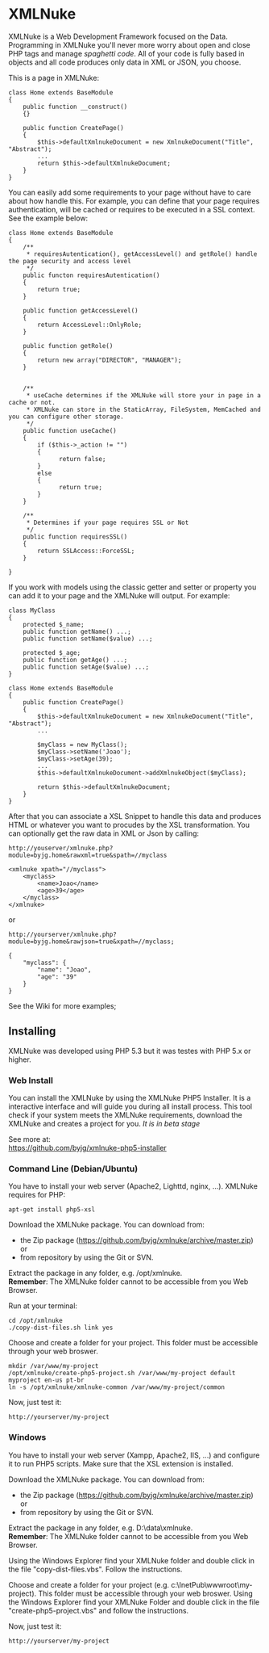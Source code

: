 XMLNuke
=======

XMLNuke is a Web Development Framework focused on the Data. Programming in XMLNuke you'll never more worry about open and close PHP tags and manage *spaghetti code*. All of your code is fully based in objects and all code produces only data in XML or JSON, you choose. 

This is a page in XMLNuke:

    class Home extends BaseModule 
    {
        public function __construct()
        {}

        public function CreatePage() 
        {
            $this->defaultXmlnukeDocument = new XmlnukeDocument("Title", "Abstract");
            ...
            return $this->defaultXmlnukeDocument;
        }
    }


You can easily add some requirements to your page without have to care about how handle this. For example, you can define that your page requires authentication, will be cached or requires to be executed in a SSL context. See the example below:

    class Home extends BaseModule 
    {
        /**
         * requiresAutentication(), getAccessLevel() and getRole() handle the page security and access level
         */
        public functon requiresAutentication()
        {
            return true;
        }
        
        public function getAccessLevel()
        {
            return AccessLevel::OnlyRole;
        }
    
        public function getRole()
        {
            return new array("DIRECTOR", "MANAGER");
        }
        
        
        /**
         * useCache determines if the XMLNuke will store your in page in a cache or not.
         * XMLNuke can store in the StaticArray, FileSystem, MemCached and you can configure other storage.
         */ 
        public function useCache()
        {
            if ($this->_action != "")
            {
                  return false;
            }
            else
            {
                  return true;
            }
        }

        /** 
         * Determines if your page requires SSL or Not
         */
        public function requiresSSL()
        {
            return SSLAccess::ForceSSL;
        }

    }
    
If you work with models using the classic getter and setter or property you can add it to your page and the XMLNuke will output. For example:

    class MyClass
    {
        protected $_name;
        public function getName() ...;
        public function setName($value) ...;
        
        protected $_age;
        public function getAge() ...;
        public function setAge($value) ...;
    }
    
    class Home extends BaseModule 
    {
        public function CreatePage() 
        {
            $this->defaultXmlnukeDocument = new XmlnukeDocument("Title", "Abstract");
            ...
            
            $myClass = new MyClass();
            $myClass->setName('Joao');
            $myClass->setAge(39);
            ...
            $this->defaultXmlnukeDocument->addXmlnukeObject($myClass);
            
            return $this->defaultXmlnukeDocument;
        }
    }

After that you can associate a XSL Snippet to handle this data and produces HTML or whatever you want to procudes by the XSL transformation. You can optionally get the raw data in XML or Json by calling:

    http://youserver/xmlnuke.php?module=byjg.home&rawxml=true&spath=//myclass
    
    <xmlnuke xpath="//myclass">
        <myclass>
            <name>Joao</name>
            <age>39</age>
        </myclass>
    </xmlnuke>
    
or

    http://yourserver/xmlnuke.php?module=byjg.home&rawjson=true&xpath=//myclass;
    
    {
        "myclass": {
            "name": "Joao",
            "age": "39"
        }
    }

See the Wiki for more examples;


## Installing

XMLNuke was developed using PHP 5.3 but it was testes with PHP 5.x or higher. 

### Web Install

You can install the XMLNuke by using the XMLNuke PHP5 Installer. It is a interactive interface and will guide you during all install process. This tool check if your system meets the XMLNuke requirements, download the XMLNuke and creates a project for you. *It is in beta stage*

See more at:   
https://github.com/byjg/xmlnuke-php5-installer



### Command Line (Debian/Ubuntu)

You have to install your web server (Apache2, Lighttd, nginx, ...). XMLNuke requires for PHP:

    apt-get install php5-xsl
    
Download the XMLNuke package. You can download from:
- the Zip package (https://github.com/byjg/xmlnuke/archive/master.zip) or 
- from repository by using the Git or SVN. 

Extract the package in any folder, e.g. /opt/xmlnuke.   
**Remember**: The XMLNuke folder cannot to be accessible from you Web Browser. 

Run at your terminal:

    cd /opt/xmlnuke
    ./copy-dist-files.sh link yes

Choose and create a folder for your project. This folder must be accessible through your web broswer. 

    mkdir /var/www/my-project
    /opt/xmlnuke/create-php5-project.sh /var/www/my-project default myproject en-us pt-br
    ln -s /opt/xmlnuke/xmlnuke-common /var/www/my-project/common
    
Now, just test it:

    http://yourserver/my-project
    

### Windows

You have to install your web server (Xampp, Apache2, IIS, ...) and configure it to run PHP5 scripts. Make sure that the XSL extension is installed. 

Download the XMLNuke package. You can download from:
- the Zip package (https://github.com/byjg/xmlnuke/archive/master.zip) or 
- from repository by using the Git or SVN. 

Extract the package in any folder, e.g. D:\data\xmlnuke.   
**Remember**: The XMLNuke folder cannot to be accessible from you Web Browser. 

Using the Windows Explorer find your XMLNuke folder and double click in the file "copy-dist-files.vbs". Follow the instructions. 

Choose and create a folder for your project (e.g. c:\InetPub\wwwroot\my-project). This folder must be accessible through your web broswer. Using the Windows Explorer find your XMLNuke Folder and double click in the file "create-php5-project.vbs" and follow the instructions. 

Now, just test it:

    http://yourserver/my-project
    
